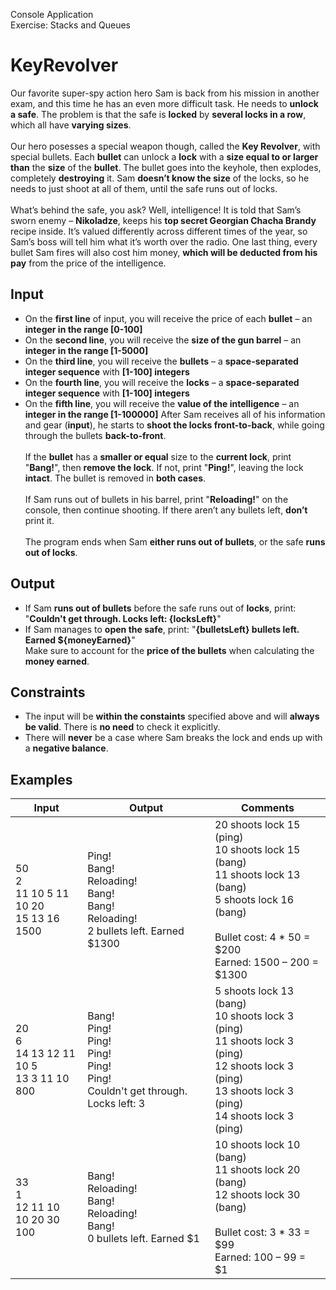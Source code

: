 Console Application<br>
Exercise: Stacks and Queues
# KeyRevolver
Our favorite super-spy action hero Sam is back from his mission in another exam, and this time he has an even more difficult task. He needs to __unlock a safe__. The problem is that the safe is __locked__ by __several locks in a row__, which all have __varying sizes__.<br><br>
Our hero posesses a special weapon though, called the __Key Revolver__, with special bullets. Each __bullet__ can unlock a __lock__ with a __size equal to or larger than__ the __size__ of the __bullet__. The bullet goes into the keyhole, then explodes, completely __destroying__ it. Sam __doesn’t know the size__ of the locks, so he needs to just shoot at all of them, until the safe runs out of locks.<br><br>
What’s behind the safe, you ask? Well, intelligence! It is told that Sam’s sworn enemy – __Nikoladze__, keeps his __top secret Georgian Chacha Brandy__ recipe inside. It’s valued differently across different times of the year, so Sam’s boss will tell him what it’s worth over the radio. One last thing, every bullet Sam fires will also cost him money, __which will be deducted from his pay__ from the price of the intelligence.
## Input
- On the __first line__ of input, you will receive the price of each __bullet__ – an __integer in the range [0-100]__
- On the __second line__, you will receive the __size of the gun barrel__ – an __integer in the range [1-5000]__
-	On the __third line__, you will receive the __bullets__ – a __space-separated integer sequence__ with __[1-100] integers__
-	On the __fourth line__, you will receive the __locks__ – a __space-separated integer sequence__ with __[1-100] integers__
-	On the __fifth line__, you will receive the __value of the intelligence__ – an __integer in the range [1-100000]__
After Sam receives all of his information and gear (__input__), he starts to __shoot the locks front-to-back__, while going through the bullets __back-to-front__.<br><br>
If the __bullet__ has a __smaller or equal__ size to the __current lock__, print "__Bang!__", then __remove the lock__. If not, print "__Ping!__", leaving the lock __intact__. The bullet is removed in __both cases__.<br><br>
If Sam runs out of bullets in his barrel, print "__Reloading!__" on the console, then continue shooting. If there aren’t any bullets left, __don’t__ print it.<br><br>
The program ends when Sam __either runs out of bullets__, or the safe __runs out of locks__.
## Output
- If Sam __runs out of bullets__ before the safe runs out of __locks__, print:
"__Couldn't get through. Locks left: {locksLeft}__"
-	If Sam manages to __open the safe__, print:
"__{bulletsLeft} bullets left. Earned ${moneyEarned}__"<br>
Make sure to account for the __price of the bullets__ when calculating the __money earned__.
## Constraints
-	The input will be __within the constaints__ specified above and will __always be valid__. There is __no need__ to check it explicitly.
-	There will __never__ be a case where Sam breaks the lock and ends up with а __negative balance__.
## Examples
Input|Output|Comments
-----|------|--------
50<br>2<br>11 10 5 11 10 20<br>15 13 16<br>1500|Ping!<br>Bang!<br>Reloading!<br>Bang!<br>Bang!<br>Reloading!<br>2 bullets left. Earned $1300|20 shoots lock 15 (ping)<br>10 shoots lock 15 (bang)<br>11 shoots lock 13 (bang)<br> 5 shoots lock 16 (bang)<br><br>Bullet cost: 4 * 50 = $200<br>Earned: 1500 – 200 = $1300
20<br>6<br>14 13 12 11 10 5<br>13 3 11 10<br>800|Bang!<br>Ping!<br>Ping!<br>Ping!<br>Ping!<br>Ping!<br>Couldn't get through. Locks left: 3|5 shoots lock 13 (bang)<br>10 shoots lock  3 (ping)<br>11 shoots lock  3 (ping)<br>12 shoots lock  3 (ping)<br>13 shoots lock  3 (ping)<br>14 shoots lock  3 (ping)
33<br>1<br>12 11 10<br>10 20 30<br>100|Bang!<br>Reloading!<br>Bang!<br>Reloading!<br>Bang!<br>0 bullets left. Earned $1|10 shoots lock 10 (bang)<br>11 shoots lock 20 (bang)<br>12 shoots lock 30 (bang)<br><br>Bullet cost: 3 * 33 = $99<br>Earned: 100 – 99 = $1
